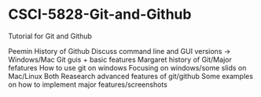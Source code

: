 # CSCI-5828-Git-and-Github
Tutorial for Git and Github

Peemin
History of Github
Discuss command line and GUI versions -> Windows/Mac
Git guis + basic features
Margaret
history of Git/Major fefatures
How to use git on windows
Focusing on windows/some slids on Mac/Linux
Both
Reasearch advanced features of git/github
Some examples on how to implement major features/screenshots
